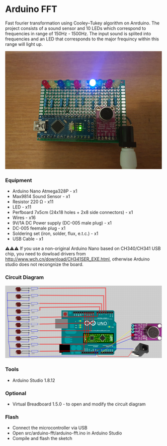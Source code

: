 # Arduino FFT

Fast fourier transformation using Cooley–Tukey algorithm on Anrduino.
The project consists of a sound sensor and 10 LEDs which correspond to frequencies in range of 150Hz - 1500Hz.
The input sound is splited into frequencies and an LED that corresponds to the major frequincy within this range will light up.

![Image](image.jpg)

### Equipment
* Arduino Nano Atmega328P - x1
* Max9814 Sound Sensor - x1
* Resistor 220 Ω - x11
* LED - x11
* Perfboard 7x5cm (24x18 holes + 2x8 side connectors) - x1
* Wires - x16
* 9V/1A DC Power supply (DC-005 male plug) - x1
* DC-005 feemale plug - x1
* Soldering set (iron, solder, flux, e.t.c.) - x1
* USB Cable - x1

⚠️⚠️⚠️ If you use a non-original Arduino Nano based on CH340/CH341 USB chip, you need to dowload drivers from http://www.wch.cn/download/CH341SER_EXE.html, otherwise Arduino studio does not recongnize the board.

### Circuit Diagram
![Circuit Diagram](diagram/arduino-fft-2.png)

### Tools
* Arduino Studio 1.8.12

### Optional
* Virtual Breadboard 1.5.0 - to open and modify the circuit diagram

### Flash
* Connect the microcontroller via USB
* Open src/arduino-fft/arduino-fft.ino in Arduino Studio
* Compile and flash the sketch

